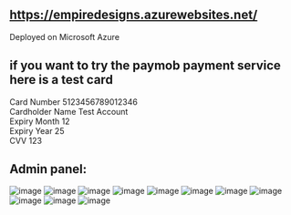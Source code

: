 ## https://empiredesigns.azurewebsites.net/
Deployed on Microsoft Azure
## if you want to try the paymob payment service here is a test card 
Card Number	5123456789012346  
Cardholder Name	Test Account  
Expiry Month	12  
Expiry Year	25  
CVV	123  

## Admin panel:
![image](https://github.com/amgad59/Bulky_mvc/assets/76216074/c64df846-1bd3-48ae-8302-89a36aef458f)
![image](https://github.com/amgad59/Bulky_mvc/assets/76216074/c3245896-9b4a-4bfc-b9b3-19c504a1864c)
![image](https://github.com/amgad59/Bulky_mvc/assets/76216074/becf8c4c-4174-4f20-83c3-9cafd97f289f)
![image](https://github.com/amgad59/Bulky_mvc/assets/76216074/7478c3f5-6668-4e42-9ede-46f3aa503e83)
![image](https://github.com/amgad59/Bulky_mvc/assets/76216074/9b019349-d270-4c39-a4aa-f633a5255c3e)
![image](https://github.com/amgad59/Bulky_mvc/assets/76216074/c187bfd4-7711-4e28-bde5-cf90b6a1d9e5)
![image](https://github.com/amgad59/Bulky_mvc/assets/76216074/1b1724c6-de7e-4901-944a-2d0da2b6c5aa)
![image](https://github.com/amgad59/Bulky_mvc/assets/76216074/c04d2d34-9827-43f9-b50e-8158df82a99a)
![image](https://github.com/amgad59/Bulky_mvc/assets/76216074/654677ef-e765-47b7-8a13-e2f11dc3e3cd)
![image](https://github.com/amgad59/Bulky_mvc/assets/76216074/777ae272-42fd-46b4-bf27-5a932a64b5cc)
![image](https://github.com/amgad59/Bulky_mvc/assets/76216074/dfb69f8c-2f08-4318-bdef-1283293feaeb)

